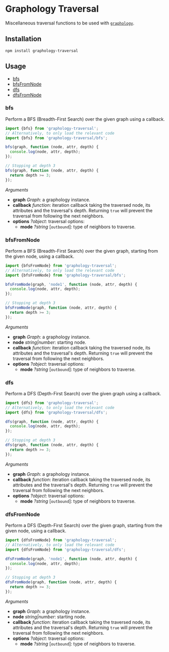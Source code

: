 # Graphology Traversal

Miscellaneous traversal functions to be used with [`graphology`](https://graphology.github.io).

## Installation

```
npm install graphology-traversal
```

## Usage

- [bfs](#bfs)
- [bfsFromNode](#bfsfromnode)
- [dfs](#dfs)
- [dfsFromNode](#bfsfromnode)

### bfs

Perform a BFS (Breadth-First Search) over the given graph using a callback.

```js
import {bfs} from 'graphology-traversal';
// Alternatively, to only load the relevant code
import {bfs} from 'graphology-traversal/bfs';

bfs(graph, function (node, attr, depth) {
  console.log(node, attr, depth);
});

// Stopping at depth 3
bfs(graph, function (node, attr, depth) {
  return depth >= 3;
});
```

_Arguments_

- **graph** _Graph_: a graphology instance.
- **callback** _function_: iteration callback taking the traversed node, its attributes and the traversal's depth. Returning `true` will prevent the traversal from following the next neighbors.
- **options** _?object_: traversal options:
  - **mode** _?string_ [`outbound`]: type of neighbors to traverse.

### bfsFromNode

Perform a BFS (Breadth-First Search) over the given graph, starting from the given node, using a callback.

```js
import {bfsFromNode} from 'graphology-traversal';
// Alternatively, to only load the relevant code
import {bfsFromNode} from 'graphology-traversal/bfs';

bfsFromNode(graph, 'node1', function (node, attr, depth) {
  console.log(node, attr, depth);
});

// Stopping at depth 3
bfsFromNode(graph, function (node, attr, depth) {
  return depth >= 3;
});
```

_Arguments_

- **graph** _Graph_: a graphology instance.
- **node** _string\|number_: starting node.
- **callback** _function_: iteration callback taking the traversed node, its attributes and the traversal's depth. Returning `true` will prevent the traversal from following the next neighbors.
- **options** _?object_: traversal options:
  - **mode** _?string_ [`outbound`]: type of neighbors to traverse.

### dfs

Perform a DFS (Depth-First Search) over the given graph using a callback.

```js
import {dfs} from 'graphology-traversal';
// Alternatively, to only load the relevant code
import {dfs} from 'graphology-traversal/dfs';

dfs(graph, function (node, attr, depth) {
  console.log(node, attr, depth);
});

// Stopping at depth 3
dfs(graph, function (node, attr, depth) {
  return depth >= 3;
});
```

_Arguments_

- **graph** _Graph_: a graphology instance.
- **callback** _function_: iteration callback taking the traversed node, its attributes and the traversal's depth. Returning `true` will prevent the traversal from following the next neighbors.
- **options** _?object_: traversal options:
  - **mode** _?string_ [`outbound`]: type of neighbors to traverse.

### dfsFromNode

Perform a DFS (Depth-First Search) over the given graph, starting from the given node, using a callback.

```js
import {dfsFromNode} from 'graphology-traversal';
// Alternatively, to only load the relevant code
import {dfsFromNode} from 'graphology-traversal/dfs';

dfsFromNode(graph, 'node1', function (node, attr, depth) {
  console.log(node, attr, depth);
});

// Stopping at depth 3
dfsFromNode(graph, function (node, attr, depth) {
  return depth >= 3;
});
```

_Arguments_

- **graph** _Graph_: a graphology instance.
- **node** _string\|number_: starting node.
- **callback** _function_: iteration callback taking the traversed node, its attributes and the traversal's depth. Returning `true` will prevent the traversal from following the next neighbors.
- **options** _?object_: traversal options:
  - **mode** _?string_ [`outbound`]: type of neighbors to traverse.
